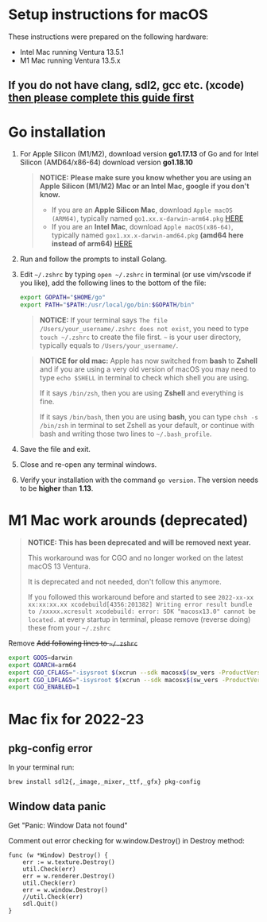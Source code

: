 # Setup instructions for macOS

These instructions were prepared on the following hardware:
* Intel Mac running Ventura 13.5.1
* M1 Mac running Ventura 13.5.x
## **If you do not have clang, sdl2, gcc etc. (xcode) [then please complete this guide first](mac_prelim.md)**

# Go installation 
1. For Apple Silicon (M1/M2), download version **go1.17.13** of Go and for Intel Silicon (AMD64/x86-64) download version **go1.18.10**

   > **NOTICE:**
   > **Please make sure you know whether you are using an Apple Silicon (M1/M2) Mac or an Intel Mac, google if you don't know.** 
   > * If you are an **Apple Silicon Mac**, download `Apple macOS (ARM64)`, typically named `go1.xx.x-darwin-arm64.pkg` [HERE](https://go.dev/dl/go1.17.13.darwin-arm64.pkg)
   > * If you are an **Intel Mac**, download `Apple macOS(x86-64)`, typically named `gox1.xx.x-darwin-amd64.pkg` **(amd64 here instead of arm64)** [HERE](https://go.dev/dl/go1.18.10.darwin-amd64.pkg)

2. Run and follow the prompts to install Golang.

3. Edit `~/.zshrc` by typing `open ~/.zshrc` in terminal (or use vim/vscode if you like), add the following lines to the bottom of the file:

   ``` bash
   export GOPATH="$HOME/go"
   export PATH="$PATH:/usr/local/go/bin:$GOPATH/bin"
   ```
   > **NOTICE:** If your terminal says `The file /Users/your_username/.zshrc does not exist`, you need to type `touch ~/.zshrc` to create the file first.
   > `~` is your user directory, typically equals to `/Users/your_username/`.
 
   > **NOTICE for old mac:** Apple has now switched from **bash** to **Zshell** and if you are using a very old version of macOS you may need to type `echo $SHELL` in terminal to check which shell you are using.
   > 
   > If it says `/bin/zsh`, then you are using **Zshell** and everything is fine.
   > 
   > If it says `/bin/bash`, then you are using **bash**, you can type `chsh -s /bin/zsh` in terminal to set Zshell as your default, or continue with bash and writing those two lines to `~/.bash_profile`.

4. Save the file and exit.

5. Close and re-open any terminal windows.

6. Verify your installation with the command `go version`. The version needs to be **higher** than **1.13**.

# M1 Mac work arounds (deprecated)

> **NOTICE: This has been deprecated and will be removed next year.**
> 
> This workaround was for CGO and no longer worked on the latest macOS 13 Ventura.
> 
> It is deprecated and not needed, don't follow this anymore.
> 
> If you followed this workaround before and started to see `2022-xx-xx xx:xx:xx.xx xcodebuild[4356:201382] Writing error result bundle to /xxxxx.xcresult
xcodebuild: error: SDK "macosx13.0" cannot be located.` at every startup in terminal, please remove (reverse doing) these from your `~/.zshrc`

Remove ~~Add following lines to `~/.zshrc`~~ 

``` bash
export GOOS=darwin
export GOARCH=arm64
export CGO_CFLAGS="-isysroot $(xcrun --sdk macosx$(sw_vers -ProductVersion) --show-sdk-path) -arch arm64 -I/usr/local/include"
export CGO_LDFLAGS="-isysroot $(xcrun --sdk macosx$(sw_vers -ProductVersion) --show-sdk-path) -arch arm64 -L/usr/local/lib"
export CGO_ENABLED=1
```

# Mac fix for 2022-23
## pkg-config error
In your terminal run: 

```brew install sdl2{,_image,_mixer,_ttf,_gfx} pkg-config```

## Window data panic
Get "Panic: Window Data not found"

Comment out error checking for w.window.Destroy() in Destroy method:

``` golang
func (w *Window) Destroy() {
    err := w.texture.Destroy()
    util.Check(err)
    err = w.renderer.Destroy()
    util.Check(err)
    err = w.window.Destroy()
    //util.Check(err)
    sdl.Quit()
}
```

